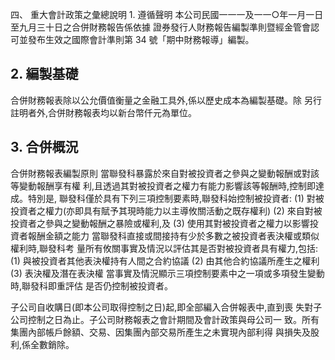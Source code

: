 四、 重大會計政策之彙總說明 1. 遵循聲明 本公司民國一一一及一一○年一月一日至九月三十日之合併財務報告係依據 證券發行人財務報告編製準則暨經金管會認可並發布生效之國際會計準則第 34 號「期中財務報導」編製。

## 2. 編製基礎

合併財務報表除以公允價值衡量之金融工具外,係以歷史成本為編製基礎。除 另行註明者外,合併財務報表均以新台幣仟元為單位。

## 3. 合併概況

合併財務報表編製原則 當聯發科暴露於來自對被投資者之參與之變動報酬或對該等變動報酬享有權 利,且透過其對被投資者之權力有能力影響該等報酬時,控制即達成。特別是, 聯發科僅於具有下列三項控制要素時,聯發科始控制被投資者:
(1) 對被投資者之權力(亦即具有賦予其現時能力以主導攸關活動之既存權利) (2) 來自對被投資者之參與之變動報酬之暴險或權利,及
(3) 使用其對被投資者之權力以影響投資者報酬金額之能力 當聯發科直接或間接持有少於多數之被投資者表決權或類似權利時,聯發科考 量所有攸關事實及情況以評估其是否對被投資者具有權力,包括: (1) 與被投資者其他表決權持有人間之合約協議 (2) 由其他合約協議所產生之權利 (3) 表決權及潛在表決權 當事實及情況顯示三項控制要素中之一項或多項發生變動時,聯發科即重評估 是否仍控制被投資者。

子公司自收購日(即本公司取得控制之日)起,即全部編入合併報表中,直到喪 失對子公司控制之日為止。子公司財務報表之會計期間及會計政策與母公司一 致。所有集團內部帳戶餘額、交易、因集團內部交易所產生之未實現內部利得 與損失及股利,係全數銷除。